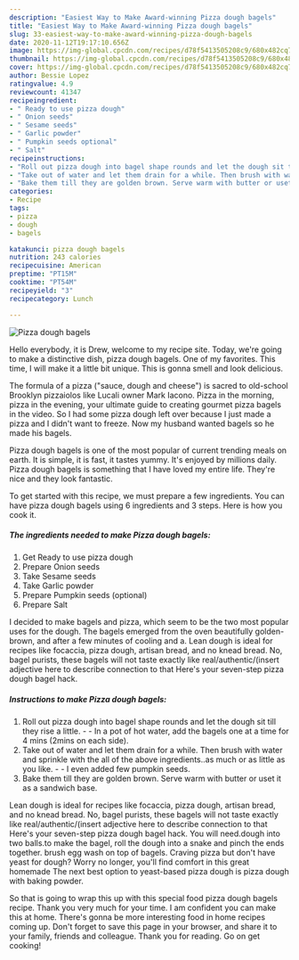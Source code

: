 ```yaml
---
description: "Easiest Way to Make Award-winning Pizza dough bagels"
title: "Easiest Way to Make Award-winning Pizza dough bagels"
slug: 33-easiest-way-to-make-award-winning-pizza-dough-bagels
date: 2020-11-12T19:17:10.656Z
image: https://img-global.cpcdn.com/recipes/d78f5413505208c9/680x482cq70/pizza-dough-bagels-recipe-main-photo.jpg
thumbnail: https://img-global.cpcdn.com/recipes/d78f5413505208c9/680x482cq70/pizza-dough-bagels-recipe-main-photo.jpg
cover: https://img-global.cpcdn.com/recipes/d78f5413505208c9/680x482cq70/pizza-dough-bagels-recipe-main-photo.jpg
author: Bessie Lopez
ratingvalue: 4.9
reviewcount: 41347
recipeingredient:
- " Ready to use pizza dough"
- " Onion seeds"
- " Sesame seeds"
- " Garlic powder"
- " Pumpkin seeds optional"
- " Salt"
recipeinstructions:
- "Roll out pizza dough into bagel shape rounds and let the dough sit till they rise a little.   In a pot of hot water, add the bagels one at a time for 4 mins (2mins on each side)."
- "Take out of water and let them drain for a while. Then brush with water and sprinkle with the all of the above ingredients..as much or as little as you like.  I even added few pumpkin seeds."
- "Bake them till they are golden brown. Serve warm with butter or uset it as a sandwich base."
categories:
- Recipe
tags:
- pizza
- dough
- bagels

katakunci: pizza dough bagels 
nutrition: 243 calories
recipecuisine: American
preptime: "PT15M"
cooktime: "PT54M"
recipeyield: "3"
recipecategory: Lunch

---
```



![Pizza dough bagels](https://img-global.cpcdn.com/recipes/d78f5413505208c9/680x482cq70/pizza-dough-bagels-recipe-main-photo.jpg)

Hello everybody, it is Drew, welcome to my recipe site. Today, we're going to make a distinctive dish, pizza dough bagels. One of my favorites. This time, I will make it a little bit unique. This is gonna smell and look delicious.

The formula of a pizza (&#34;sauce, dough and cheese&#34;) is sacred to old-school Brooklyn pizzaiolos like Lucali owner Mark Iacono. Pizza in the morning, pizza in the evening, your ultimate guide to creating gourmet pizza bagels in the video. So I had some pizza dough left over because I just made a pizza and I didn&#39;t want to freeze. Now my husband wanted bagels so he made his bagels.

Pizza dough bagels is one of the most popular of current trending meals on earth. It is simple, it is fast, it tastes yummy. It's enjoyed by millions daily. Pizza dough bagels is something that I have loved my entire life. They're nice and they look fantastic.


To get started with this recipe, we must prepare a few ingredients. You can have pizza dough bagels using 6 ingredients and 3 steps. Here is how you cook it.

<!--inarticleads1-->

##### The ingredients needed to make Pizza dough bagels:

1. Get  Ready to use pizza dough
1. Prepare  Onion seeds
1. Take  Sesame seeds
1. Take  Garlic powder
1. Prepare  Pumpkin seeds (optional)
1. Prepare  Salt


I decided to make bagels and pizza, which seem to be the two most popular uses for the dough. The bagels emerged from the oven beautifully golden-brown, and after a few minutes of cooling and a. Lean dough is ideal for recipes like focaccia, pizza dough, artisan bread, and no knead bread. No, bagel purists, these bagels will not taste exactly like real/authentic/(insert adjective here to describe connection to that Here&#39;s your seven-step pizza dough bagel hack. 

<!--inarticleads2-->

##### Instructions to make Pizza dough bagels:

1. Roll out pizza dough into bagel shape rounds and let the dough sit till they rise a little.  -  - In a pot of hot water, add the bagels one at a time for 4 mins (2mins on each side).
1. Take out of water and let them drain for a while. Then brush with water and sprinkle with the all of the above ingredients..as much or as little as you like. -  - I even added few pumpkin seeds.
1. Bake them till they are golden brown. Serve warm with butter or uset it as a sandwich base.


Lean dough is ideal for recipes like focaccia, pizza dough, artisan bread, and no knead bread. No, bagel purists, these bagels will not taste exactly like real/authentic/(insert adjective here to describe connection to that Here&#39;s your seven-step pizza dough bagel hack. You will need.dough into two balls.to make the bagel, roll the dough into a snake and pinch the ends together. brush egg wash on top of bagels. Craving pizza but don&#39;t have yeast for dough? Worry no longer, you&#39;ll find comfort in this great homemade The next best option to yeast-based pizza dough is pizza dough with baking powder. 

So that is going to wrap this up with this special food pizza dough bagels recipe. Thank you very much for your time. I am confident you can make this at home. There's gonna be more interesting food in home recipes coming up. Don't forget to save this page in your browser, and share it to your family, friends and colleague. Thank you for reading. Go on get cooking!
